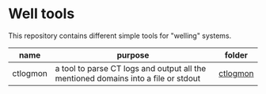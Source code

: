 # Well tools

This repository contains different simple tools for "welling" systems.

|name|purpose|folder|
|---|---|---|
|ctlogmon|a tool to parse CT logs and output all the mentioned domains into a file or stdout|[ctlogmon](./ctlogmon)|

